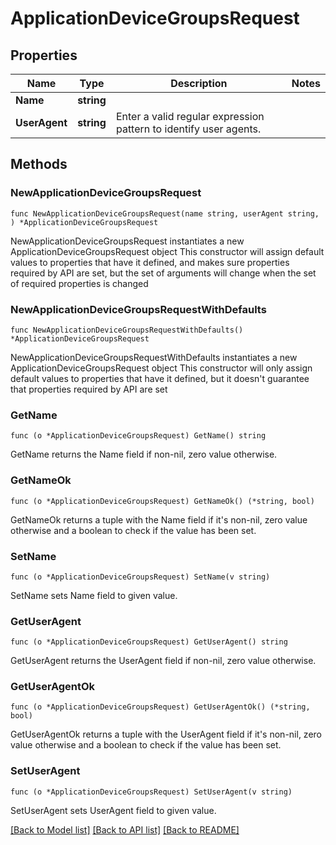 # ApplicationDeviceGroupsRequest

## Properties

Name | Type | Description | Notes
------------ | ------------- | ------------- | -------------
**Name** | **string** |  | 
**UserAgent** | **string** | Enter a valid regular expression pattern to identify user agents. | 

## Methods

### NewApplicationDeviceGroupsRequest

`func NewApplicationDeviceGroupsRequest(name string, userAgent string, ) *ApplicationDeviceGroupsRequest`

NewApplicationDeviceGroupsRequest instantiates a new ApplicationDeviceGroupsRequest object
This constructor will assign default values to properties that have it defined,
and makes sure properties required by API are set, but the set of arguments
will change when the set of required properties is changed

### NewApplicationDeviceGroupsRequestWithDefaults

`func NewApplicationDeviceGroupsRequestWithDefaults() *ApplicationDeviceGroupsRequest`

NewApplicationDeviceGroupsRequestWithDefaults instantiates a new ApplicationDeviceGroupsRequest object
This constructor will only assign default values to properties that have it defined,
but it doesn't guarantee that properties required by API are set

### GetName

`func (o *ApplicationDeviceGroupsRequest) GetName() string`

GetName returns the Name field if non-nil, zero value otherwise.

### GetNameOk

`func (o *ApplicationDeviceGroupsRequest) GetNameOk() (*string, bool)`

GetNameOk returns a tuple with the Name field if it's non-nil, zero value otherwise
and a boolean to check if the value has been set.

### SetName

`func (o *ApplicationDeviceGroupsRequest) SetName(v string)`

SetName sets Name field to given value.


### GetUserAgent

`func (o *ApplicationDeviceGroupsRequest) GetUserAgent() string`

GetUserAgent returns the UserAgent field if non-nil, zero value otherwise.

### GetUserAgentOk

`func (o *ApplicationDeviceGroupsRequest) GetUserAgentOk() (*string, bool)`

GetUserAgentOk returns a tuple with the UserAgent field if it's non-nil, zero value otherwise
and a boolean to check if the value has been set.

### SetUserAgent

`func (o *ApplicationDeviceGroupsRequest) SetUserAgent(v string)`

SetUserAgent sets UserAgent field to given value.



[[Back to Model list]](../README.md#documentation-for-models) [[Back to API list]](../README.md#documentation-for-api-endpoints) [[Back to README]](../README.md)



